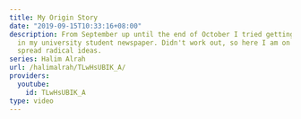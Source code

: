 ```yaml
---
title: My Origin Story
date: "2019-09-15T10:33:16+08:00"
description: From September up until the end of October I tried getting published
  in my university student newspaper. Didn't work out, so here I am on youtube to
  spread radical ideas.
series: Halim Alrah
url: /halimalrah/TLwHsUBIK_A/
providers:
  youtube:
    id: TLwHsUBIK_A
type: video
---
```

